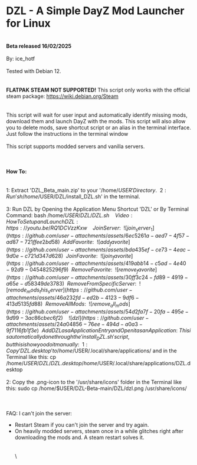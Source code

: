 # DZL - A Simple DayZ Mod Launcher for Linux
\
 **Beta released 16/02/2025**
\
\
By: ice_hotf
\
\
Tested with Debian 12.
\
\
\
**FLATPAK STEAM NOT SUPPORTED!**
This script only works with the official steam package: https://wiki.debian.org/Steam
\
\
\
This script will wait for user input and automatically identify missing mods, download them and launch DayZ with the mods. 
This script will also allow you to delete mods, save shortcut script or an alias in the terminal interface.
Just follow the instructions in the terminal window
\
\
This script supports modded servers and vanilla servers.
\
\
\
\
**How To:**
\
\
\
1: Extract 'DZL_Beta_main.zip' to your '/home/$USER' Directory.
\
\
2: Run 'sh /home/$USER/DZL/install_DZL.sh' in the terminal.
\
\
3: Run DZL by Opening the Application Menu Shortcut 'DZL' or By Terminal Command: bash /home/$USER/DZL/DZL.sh
\
\
\
\
Video: How To Setup and Launch DZL:
https://youtu.be/RQ1DCVzzKxw
\
\
\
\
Join Server:
\
\
![join_server_1](https://github.com/user-attachments/assets/6ec5261a-aed7-4f57-ad87-721ffee2bd58)
\
\
Add Favorite:
\
\
![add_favorite](https://github.com/user-attachments/assets/bda435ef-ce73-4eac-9d0e-c721d347d628)
\
\
Join Favorite:
\
\
![join_favorite](https://github.com/user-attachments/assets/419abb14-c5ad-4e40-92d9-0454825296f9)
\
\
Remove Favorite:
\
\
![remove_favorite](https://github.com/user-attachments/assets/30ff3c24-fd89-4919-a65e-d58349de3783)
\
\
Remove From Specific Server:
\
\
![remode_mods_this_server](https://github.com/user-attachments/assets/46a232fd-ed2b-4123-9df6-413d5135fd88)
\
\
Remove All Mods:
\
\
![remove_all_mods](https://github.com/user-attachments/assets/54d2fa7f-20fa-495e-9d99-3ac86cbec6f2)
\
\
\
\
![dzl](https://github.com/user-attachments/assets/24a04856-76ee-494d-a0a3-9f7116fb1f3e)
\
\
Add DZL as a Application Entry and Open it as an Application: 
\
This is automatically done through the 'install_DZL.sh' script, but this is how yoo do it manually:
\
\
1: Copy 'DZL.desktop' to /home/$USER/.local/share/applications/ and in the Terminal like this:
cp /home/$USER/DZL/DZL.desktop /home/$USER/.local/share/applications/DZL.desktop
\
\
2: Copy the .png-icon to the '/usr/share/icons' folder in the Terminal like this:
sudo cp /home/$USER/DZL-Beta-main/DZL/dzl.png /usr/share/icons/
\
\
\
\
FAQ:
I can't join the server:
- Restart Steam if you can't join the server and try again. 
- On heavily modded servers, steam once in a while glitches right after downloading the mods and. A steam restart solves it.
\
\
\
\

